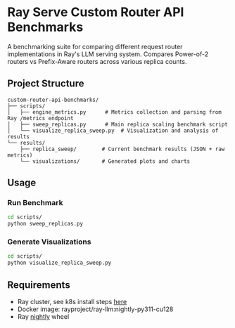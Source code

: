 # Ray Serve Custom Router API Benchmarks

A benchmarking suite for comparing different request router implementations in Ray's LLM serving system. Compares Power-of-2 routers vs Prefix-Aware routers across various replica counts.

## Project Structure

```
custom-router-api-benchmarks/
├── scripts/
│   ├── engine_metrics.py      # Metrics collection and parsing from Ray /metrics endpoint
│   ├── sweep_replicas.py      # Main replica scaling benchmark script
│   └── visualize_replica_sweep.py  # Visualization and analysis of results
└── results/
    ├── replica_sweep/        # Current benchmark results (JSON + raw metrics)
    └── visualizations/       # Generated plots and charts
```

## Usage

### Run Benchmark
```bash
cd scripts/
python sweep_replicas.py
```

### Generate Visualizations
```bash
cd scripts/
python visualize_replica_sweep.py
```

## Requirements
- Ray cluster, see k8s install steps [here](https://docs.ray.io/en/latest/cluster/kubernetes/getting-started/kuberay-operator-installation.html)
- Docker image: rayproject/ray-llm:nightly-py311-cu128
- Ray [nightly](https://docs.ray.io/en/latest/ray-overview/installation.html#daily-releases-nightlies) wheel